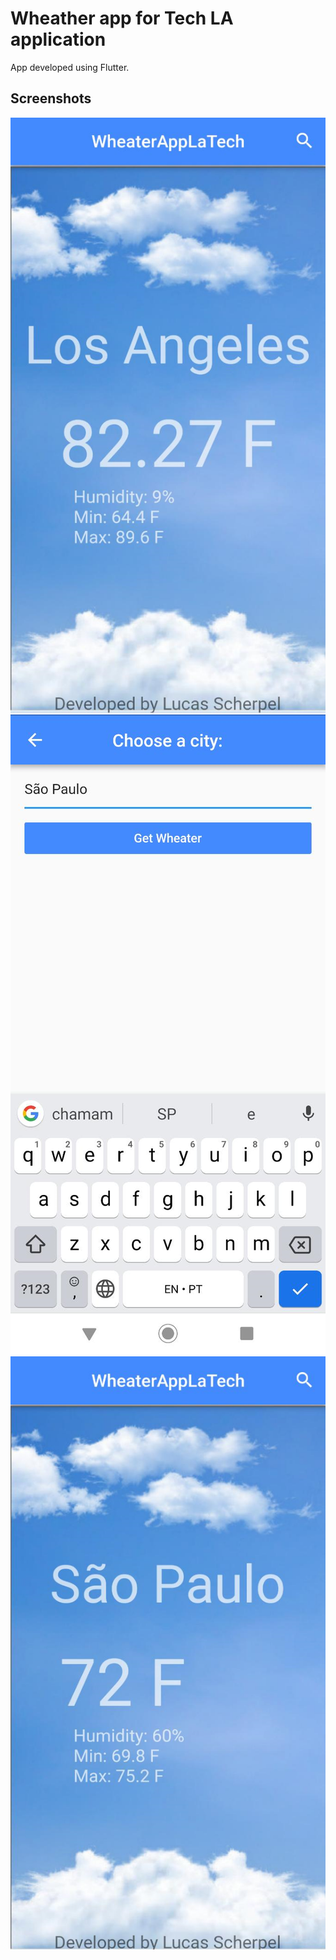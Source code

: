 # Wheather app for Tech LA application

App developed using Flutter.
## Screenshots

![Images](/images/print3.png)
![Images2](/images/print2.png)
![Images3](/images/print1.png)
